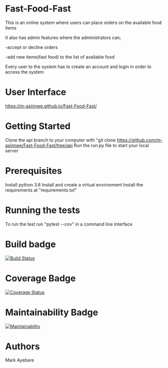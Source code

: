 # Fast-Food-Fast

This is an online system where users can place orders on the available food items

It also has admin features where the administrators can;

  -accept or decline orders
  
  -add new items(fast food) to the list of available food
  
Every user to the system has to create an account and login in order to access the system

# User Interface

https://m-asiimwe.github.io/Fast-Food-Fast/

# Getting Started

Clone the api branch to your computer with "git clone https://github.com/m-asiimwe/Fast-Food-Fast/tree/api
Run the run.py file to start your local server

# Prerequisites

Install python 3.6
Install and create a virtual environment
Install the requirements at "requirements.txt"

# Running the tests

To run the test run "pytest --cov" in a command line interface

# Build badge

[![Build Status](https://travis-ci.org/m-asiimwe/Fast-Food-Fast.svg?branch=api)](https://travis-ci.org/m-asiimwe/Fast-Food-Fast?branch=api)

# Coverage Badge

[![Coverage Status](https://coveralls.io/repos/github/m-asiimwe/Fast-Food-Fast/badge.svg?branch=api)](https://coveralls.io/github/m-asiimwe/Fast-Food-Fast?branch=api)

# Maintainability Badge

[![Maintainability](https://api.codeclimate.com/v1/badges/fe5d0f7b2397b5cc47bf/maintainability)](https://codeclimate.com/github/m-asiimwe/Fast-Food-Fast/maintainability)

# Authors

Mark Ayebare
